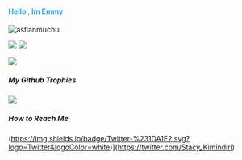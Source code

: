 ##### 
  <h4 style="color: #2fa4e7;"> Hello , Im Emmy </h4>
<p align="left"> <img src="https://komarev.com/ghpvc/?username=stacykimindiri&label=Profile%20views&color=2fa4e7&style=flat" alt="astianmuchui" /> </p>
  
  
  
   
  <img src="https://github-readme-stats.vercel.app/api?username=stacykimindiri&show_icons=true&theme=github_dark&hide_border=true&count_private=true">
  <img src="https://github-readme-streak-stats.herokuapp.com/?username=stacykimimdiri&show_icons=true&theme=github-dark&hide_border=true&count_private=true">
     
  

 
 
 ![](https://activity-graph.herokuapp.com/graph?username=stacykimindiri&theme=github&hide_border=true&bg_color=000area_color=bd044b&line=bd044b&point=none&color=#bd044b&hide_border=true)  

##### My Github Trophies

![](https://github-profile-trophy.vercel.app/?username=stacykimindiri&theme=darkhub&no-frame=true&no-bg=true&margin-w=3&color=fff)



##### How to Reach Me 

(https://img.shields.io/badge/Twitter-%231DA1F2.svg?logo=Twitter&logoColor=white)](https://twitter.com/Stacy_Kimindiri) 




  
  
    
   




 

